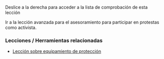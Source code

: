 [Title]: # (¿Y ahora qué?)
[Difficulty]: # (Principiante)
[Order]: # (9)

Deslice a la derecha para acceder a la lista de comprobación de esta lección

Ir a la lección avanzada para el asesoramiento para participar en protestas como activista.

### Lecciones / Herramientas relacionadas

*   [Lección sobre equipamiento de protección](umbrella://lesson/protective-equipment)